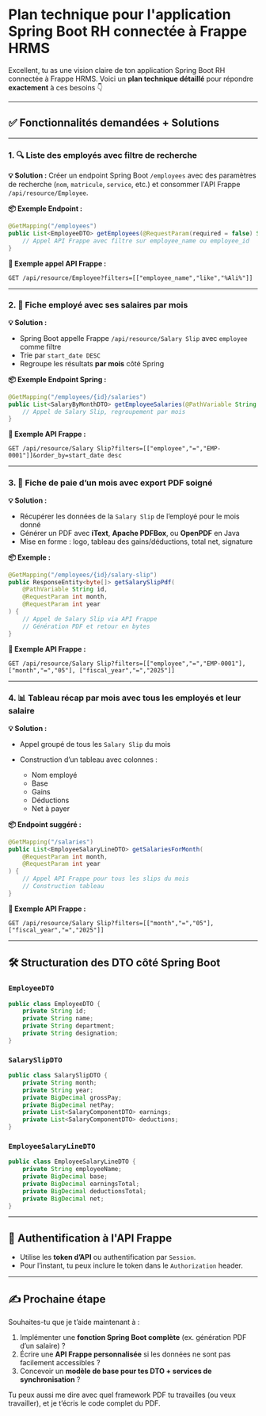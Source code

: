 # Plan technique pour l'application Spring Boot RH connectée à Frappe HRMS

Excellent, tu as une vision claire de ton application Spring Boot RH connectée à Frappe HRMS. Voici un **plan technique détaillé** pour répondre **exactement** à ces besoins 👇

---

## ✅ Fonctionnalités demandées + Solutions

---

### 1. 🔍 **Liste des employés avec filtre de recherche**

**💡 Solution :**
Créer un endpoint Spring Boot `/employees` avec des paramètres de recherche (`nom`, `matricule`, `service`, etc.) et consommer l'API Frappe `/api/resource/Employee`.

**📦 Exemple Endpoint :**

```java
@GetMapping("/employees")
public List<EmployeeDTO> getEmployees(@RequestParam(required = false) String keyword) {
    // Appel API Frappe avec filtre sur employee_name ou employee_id
}
```

**🧩 Exemple appel API Frappe :**

```http
GET /api/resource/Employee?filters=[["employee_name","like","%Ali%"]]
```

---

### 2. 👤 **Fiche employé avec ses salaires par mois**

**💡 Solution :**

* Spring Boot appelle Frappe `/api/resource/Salary Slip` avec `employee` comme filtre
* Trie par `start_date DESC`
* Regroupe les résultats **par mois** côté Spring

**📦 Exemple Endpoint Spring :**

```java
@GetMapping("/employees/{id}/salaries")
public List<SalaryByMonthDTO> getEmployeeSalaries(@PathVariable String id) {
    // Appel de Salary Slip, regroupement par mois
}
```

**🧩 Exemple API Frappe :**

```http
GET /api/resource/Salary Slip?filters=[["employee","=","EMP-0001"]]&order_by=start_date desc
```

---

### 3. 📄 **Fiche de paie d’un mois avec export PDF soigné**

**💡 Solution :**

* Récupérer les données de la `Salary Slip` de l’employé pour le mois donné
* Générer un PDF avec **iText**, **Apache PDFBox**, ou **OpenPDF** en Java
* Mise en forme : logo, tableau des gains/déductions, total net, signature

**📦 Exemple :**

```java
@GetMapping("/employees/{id}/salary-slip")
public ResponseEntity<byte[]> getSalarySlipPdf(
    @PathVariable String id,
    @RequestParam int month,
    @RequestParam int year
) {
    // Appel de Salary Slip via API Frappe
    // Génération PDF et retour en bytes
}
```

**🧩 Exemple API Frappe :**

```http
GET /api/resource/Salary Slip?filters=[["employee","=","EMP-0001"], ["month","=","05"], ["fiscal_year","=","2025"]]
```

---

### 4. 📊 **Tableau récap par mois avec tous les employés et leur salaire**

**💡 Solution :**

* Appel groupé de tous les `Salary Slip` du mois
* Construction d’un tableau avec colonnes :

  * Nom employé
  * Base
  * Gains
  * Déductions
  * Net à payer

**📦 Endpoint suggéré :**

```java
@GetMapping("/salaries")
public List<EmployeeSalaryLineDTO> getSalariesForMonth(
    @RequestParam int month,
    @RequestParam int year
) {
    // Appel API Frappe pour tous les slips du mois
    // Construction tableau
}
```

**🧩 Exemple API Frappe :**

```http
GET /api/resource/Salary Slip?filters=[["month","=","05"], ["fiscal_year","=","2025"]]
```

---

## 🛠️ Structuration des DTO côté Spring Boot

### `EmployeeDTO`

```java
public class EmployeeDTO {
    private String id;
    private String name;
    private String department;
    private String designation;
}
```

### `SalarySlipDTO`

```java
public class SalarySlipDTO {
    private String month;
    private String year;
    private BigDecimal grossPay;
    private BigDecimal netPay;
    private List<SalaryComponentDTO> earnings;
    private List<SalaryComponentDTO> deductions;
}
```

### `EmployeeSalaryLineDTO`

```java
public class EmployeeSalaryLineDTO {
    private String employeeName;
    private BigDecimal base;
    private BigDecimal earningsTotal;
    private BigDecimal deductionsTotal;
    private BigDecimal net;
}
```

---

## 🔐 Authentification à l'API Frappe

* Utilise les **token d’API** ou authentification par `Session`.
* Pour l’instant, tu peux inclure le token dans le `Authorization` header.

---

## ✍️ Prochaine étape

Souhaites-tu que je t’aide maintenant à :

1. Implémenter une **fonction Spring Boot complète** (ex. génération PDF d’un salaire) ?
2. Écrire une **API Frappe personnalisée** si les données ne sont pas facilement accessibles ?
3. Concevoir un **modèle de base pour tes DTO + services de synchronisation** ?

Tu peux aussi me dire avec quel framework PDF tu travailles (ou veux travailler), et je t’écris le code complet du PDF.

